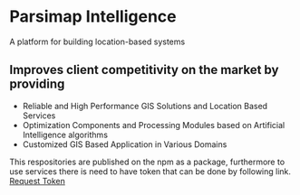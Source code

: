 # Parsimap Intelligence
A platform for building location-based systems

## Improves client competitivity on the market by providing
* Reliable and High Performance GIS Solutions and Location Based Services
* Optimization Components and Processing Modules based on Artificial Intelligence algorithms
* Customized GIS Based Application in Various Domains

This respositories are published on the npm as a package, furthermore to use services there is need to have token that can be done by following link.
[Request Token](https://accounts.parsimap.ir/request-token)

